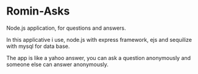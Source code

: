 # Romin-Asks

Node.js application, for questions and answers.

In this applicative i use, node.js with express framework, ejs and sequilize with mysql for data base.

The app is like a yahoo answer, you can ask a question anonymously and someone else can answer anonymously.
